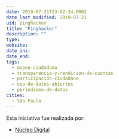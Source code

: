 ```yaml
---
date: 2019-07-21T23:02:24.000Z
date_last_modified: 2019-07-21
uid: pinghacker
title: "Pinghacker"
description: ""
type: 
website: 
date_ini: 
date_end: 
tags:
  - mapeo-ciudadano
  - transparencia-y-rendicion-de-cuentas
  - participación-ciudadana
  - uso-de-datos-abiertos
  - periodismo-de-datos
cities: 
  - São Paulo
---
```


Esta iniciativa fue realizada por:

- [Núcleo Digital](/i/nucleo-digital.html)
